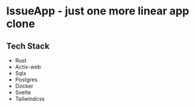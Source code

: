 # IssueApp - just one more linear app clone

## Tech Stack

- Rust
- Actix-web
- Sqlx
- Postgres
- Docker
- Svelte
- Tailwindcss
